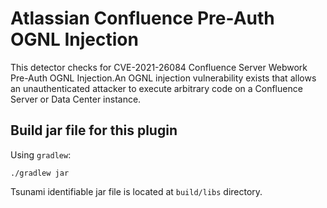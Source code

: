 # Atlassian Confluence Pre-Auth OGNL Injection

This detector checks for CVE-2021-26084 Confluence Server Webwork Pre-Auth OGNL Injection.An OGNL 
injection vulnerability exists that allows an unauthenticated attacker to execute arbitrary code on 
a Confluence Server or Data Center instance.

## Build jar file for this plugin

Using `gradlew`:

```shell
./gradlew jar
```

Tsunami identifiable jar file is located at `build/libs` directory.
